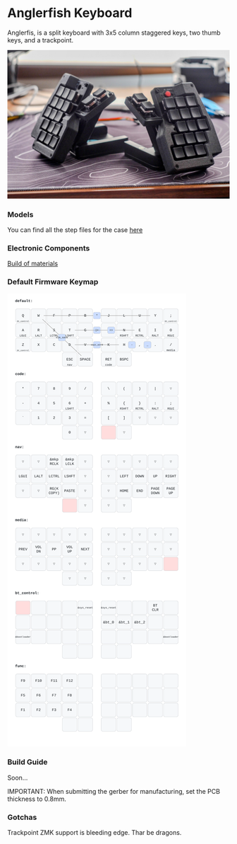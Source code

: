 # Anglerfish Keyboard

Anglerfis, is a split keyboard with 3x5 column staggered keys, two thumb keys, and a trackpoint.

![Photo](assets/photo.jpg)

### Models
You can find all the step files for the case [here](assets/models)

### Electronic Components 
[Build of materials](assets/bom.md)

### Default Firmware Keymap
![Keymap](assets/keymap.svg)

### Build Guide
Soon...

IMPORTANT: When submitting the gerber for manufacturing, set the PCB thickness to 0.8mm.

### Gotchas
Trackpoint ZMK support is bleeding edge. Thar be dragons.
